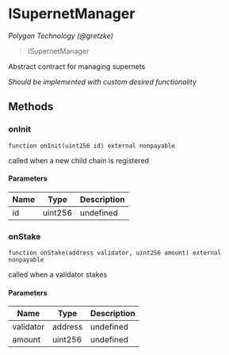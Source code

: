 # ISupernetManager

*Polygon Technology (@gretzke)*

> ISupernetManager

Abstract contract for managing supernets

*Should be implemented with custom desired functionality*

## Methods

### onInit

```solidity
function onInit(uint256 id) external nonpayable
```

called when a new child chain is registered



#### Parameters

| Name | Type | Description |
|---|---|---|
| id | uint256 | undefined |

### onStake

```solidity
function onStake(address validator, uint256 amount) external nonpayable
```

called when a validator stakes



#### Parameters

| Name | Type | Description |
|---|---|---|
| validator | address | undefined |
| amount | uint256 | undefined |




